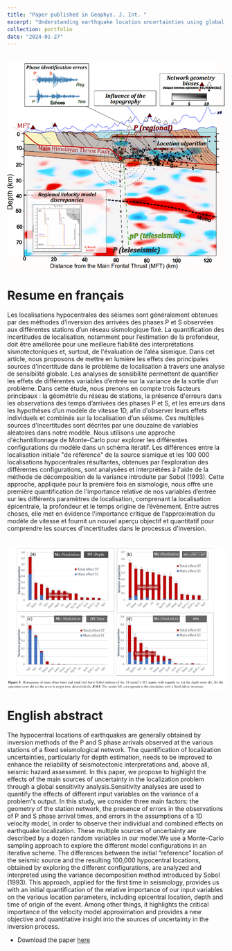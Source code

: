 ```yaml
---
title: "Paper published in Geophys. J. Int. "
excerpt: "Understanding earthquake location uncertainties using global sensitivity analysis framework <br/><img src='/images/Sobol_article.png'>"
collection: portfolio
date: "2024-01-27"
---
```


<br/><img src='/images/source_uncertainties.png'>

# Resume en français
Les localisations hypocentrales des séismes sont généralement obtenues par des méthodes d’inversion des arrivées des phases P et S observées aux différentes stations d’un réseau sismologique fixé. La quantification des incertitudes de localisation, notamment pour l’estimation de la profondeur, doit être améliorée pour une meilleure fiabilité des interprétations sismotectoniques et, surtout, de l'évaluation de l’aléa sismique. Dans cet article, nous proposons de mettre en lumière les effets des principales sources d'incertitude dans le problème de localisation à travers une analyse de sensibilité globale.
Les analyses de sensibilité permettent de quantifier les effets de différentes variables d’entrée sur la variance de la sortie d’un problème. Dans cette étude, nous prenons en compte trois facteurs principaux : la géométrie du réseau de stations, la présence d'erreurs dans les observations des temps d’arrivées des phases P et S, et les erreurs dans les hypothèses d’un modèle de vitesse 1D, afin d'observer leurs effets individuels et combinés sur la localisation d’un séisme. Ces multiples sources d'incertitudes sont décrites par une douzaine de variables aléatoires dans notre modèle.
Nous utilisons une approche d'échantillonnage de Monte-Carlo pour explorer les différentes configurations du modèle dans un schéma itératif. Les différences entre la localisation initiale "de référence" de la source sismique et les 100 000 localisations hypocentrales résultantes, obtenues par l’exploration des différentes configurations, sont analysées et interprétées à l'aide de la méthode de décomposition de la variance introduite par Sobol (1993). Cette approche, appliquée pour la première fois en sismologie, nous offre une première quantification de l'importance relative de nos variables d’entrée sur les différents paramètres de localisation, comprenant la localisation épicentrale, la profondeur et le temps origine de l’évènement. Entre autres choses, elle met en évidence l'importance critique de l'approximation du modèle de vitesse et fournit un nouvel aperçu objectif et quantitatif pour comprendre les sources d'incertitudes dans le processus d'inversion.

<br/><img src='/images/Sobol_effects.png'>

# English abstract 
The hypocentral locations of earthquakes are generally obtained by inversion methods of the P and S phase arrivals observed at the various stations of a fixed seismological network. The quantification of localization uncertainties, particularly for depth estimation, needs to be improved to enhance the reliability of seismotectonic interpretations and, above all, seismic hazard assessment. In this paper, we propose to highlight the effects of the main sources of uncertainty in the localization problem through a global sensitivity analysis.Sensitivity analyses are used to quantify the effects of different input variables on the variance of a problem's output. In this study, we consider three main factors: the geometry of the station network, the presence of errors in the observations of P and S phase arrival times, and errors in the assumptions of a 1D velocity model, in order to observe their individual and combined effects on earthquake localization. These multiple sources of uncertainty are described by a dozen random variables in our model.We use a Monte-Carlo sampling approach to explore the different model configurations in an iterative scheme. The differences between the initial “reference” location of the seismic source and the resulting 100,000 hypocentral locations, obtained by exploring the different configurations, are analyzed and interpreted using the variance decomposition method introduced by Sobol (1993). This approach, applied for the first time in seismology, provides us with an initial quantification of the relative importance of our input variables on the various location parameters, including epicentral location, depth and time of origin of the event. Among other things, it highlights the critical importance of the velocity model approximation and provides a new objective and quantitative insight into the sources of uncertainty in the inversion process.


* Download the paper [here](/files/Laporte_GJI_Sobol.pdf)